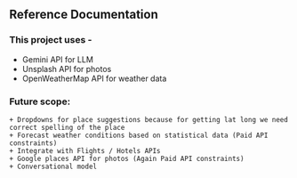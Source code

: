 
## Reference Documentation

### This project uses - 
* Gemini API for LLM
* Unsplash API for photos
* OpenWeatherMap API for weather data

### Future scope:
	+ Dropdowns for place suggestions because for getting lat long we need correct spelling of the place
	+ Forecast weather conditions based on statistical data (Paid API constraints)
	+ Integrate with Flights / Hotels APIs
	+ Google places API for photos (Again Paid API constraints)
	+ Conversational model
